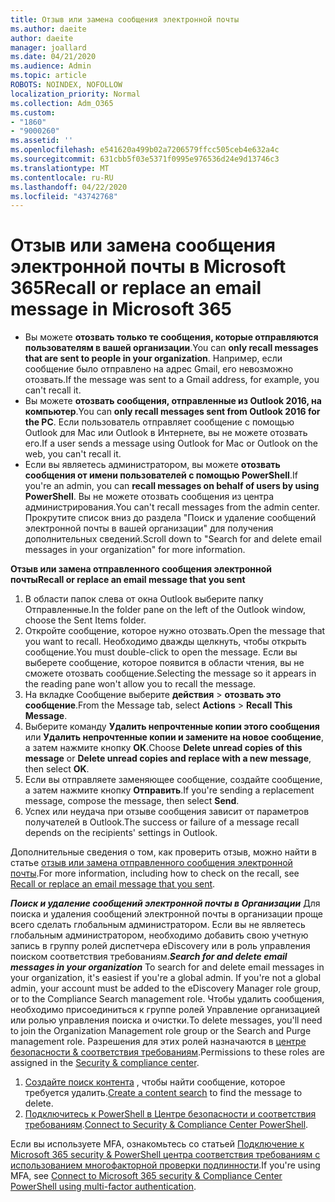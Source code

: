 ```yaml
---
title: Отзыв или замена сообщения электронной почты
ms.author: daeite
author: daeite
manager: joallard
ms.date: 04/21/2020
ms.audience: Admin
ms.topic: article
ROBOTS: NOINDEX, NOFOLLOW
localization_priority: Normal
ms.collection: Adm_O365
ms.custom:
- "1860"
- "9000260"
ms.assetid: ''
ms.openlocfilehash: e541620a499b02a7206579ffcc505ceb4e632a4c
ms.sourcegitcommit: 631cbb5f03e5371f0995e976536d24e9d13746c3
ms.translationtype: MT
ms.contentlocale: ru-RU
ms.lasthandoff: 04/22/2020
ms.locfileid: "43742768"
---
```

# <a name="recall-or-replace-an-email-message-in-microsoft-365"></a><span data-ttu-id="65523-102">Отзыв или замена сообщения электронной почты в Microsoft 365</span><span class="sxs-lookup"><span data-stu-id="65523-102">Recall or replace an email message in Microsoft 365</span></span>

- <span data-ttu-id="65523-103">Вы можете **отозвать только те сообщения, которые отправляются пользователям в вашей организации**.</span><span class="sxs-lookup"><span data-stu-id="65523-103">You can **only recall messages that are sent to people in your organization**.</span></span> <span data-ttu-id="65523-104">Например, если сообщение было отправлено на адрес Gmail, его невозможно отозвать.</span><span class="sxs-lookup"><span data-stu-id="65523-104">If the message was sent to a Gmail address, for example, you can't recall it.</span></span>
- <span data-ttu-id="65523-105">Вы можете **отозвать сообщения, отправленные из Outlook 2016, на компьютер**.</span><span class="sxs-lookup"><span data-stu-id="65523-105">You can **only recall messages sent from Outlook 2016 for the PC**.</span></span> <span data-ttu-id="65523-106">Если пользователь отправляет сообщение с помощью Outlook для Mac или Outlook в Интернете, вы не можете отозвать его.</span><span class="sxs-lookup"><span data-stu-id="65523-106">If a user sends a message using Outlook for Mac or Outlook on the web, you can't recall it.</span></span>
- <span data-ttu-id="65523-107">Если вы являетесь администратором, вы можете **отозвать сообщения от имени пользователей с помощью PowerShell**.</span><span class="sxs-lookup"><span data-stu-id="65523-107">If you're an admin, you can **recall messages on behalf of users by using PowerShell**.</span></span> <span data-ttu-id="65523-108">Вы не можете отозвать сообщения из центра администрирования.</span><span class="sxs-lookup"><span data-stu-id="65523-108">You can't recall messages from the admin center.</span></span> <span data-ttu-id="65523-109">Прокрутите список вниз до раздела "Поиск и удаление сообщений электронной почты в вашей организации" для получения дополнительных сведений.</span><span class="sxs-lookup"><span data-stu-id="65523-109">Scroll down to "Search for and delete email messages in your organization" for more information.</span></span>

<span data-ttu-id="65523-110">**Отзыв или замена отправленного сообщения электронной почты**</span><span class="sxs-lookup"><span data-stu-id="65523-110">**Recall or replace an email message that you sent**</span></span>

1. <span data-ttu-id="65523-111">В области папок слева от окна Outlook выберите папку Отправленные.</span><span class="sxs-lookup"><span data-stu-id="65523-111">In the folder pane on the left of the Outlook window, choose the Sent Items folder.</span></span>
2. <span data-ttu-id="65523-112">Откройте сообщение, которое нужно отозвать.</span><span class="sxs-lookup"><span data-stu-id="65523-112">Open the message that you want to recall.</span></span> <span data-ttu-id="65523-113">Необходимо дважды щелкнуть, чтобы открыть сообщение.</span><span class="sxs-lookup"><span data-stu-id="65523-113">You must double-click to open the message.</span></span> <span data-ttu-id="65523-114">Если вы выберете сообщение, которое появится в области чтения, вы не сможете отозвать сообщение.</span><span class="sxs-lookup"><span data-stu-id="65523-114">Selecting the message so it appears in the reading pane won't allow you to recall the message.</span></span>
3. <span data-ttu-id="65523-115">На вкладке Сообщение выберите **действия** > **отозвать это сообщение**.</span><span class="sxs-lookup"><span data-stu-id="65523-115">From the Message tab, select **Actions** > **Recall This Message**.</span></span>
4. <span data-ttu-id="65523-116">Выберите команду **Удалить непрочтенные копии этого сообщения** или **Удалить непрочтенные копии и замените на новое сообщение**, а затем нажмите кнопку **ОК**.</span><span class="sxs-lookup"><span data-stu-id="65523-116">Choose **Delete unread copies of this message** or **Delete unread copies and replace with a new message**, then select **OK**.</span></span>
5. <span data-ttu-id="65523-117">Если вы отправляете заменяющее сообщение, создайте сообщение, а затем нажмите кнопку **Отправить**.</span><span class="sxs-lookup"><span data-stu-id="65523-117">If you're sending a replacement message, compose the message, then select **Send**.</span></span>
6. <span data-ttu-id="65523-118">Успех или неудача при отзыве сообщения зависит от параметров получателей в Outlook.</span><span class="sxs-lookup"><span data-stu-id="65523-118">The success or failure of a message recall depends on the recipients' settings in Outlook.</span></span>

<span data-ttu-id="65523-119">Дополнительные сведения о том, как проверить отзыв, можно найти в статье [отзыв или замена отправленного сообщения электронной почты](https://support.office.com/article/35027f88-d655-4554-b4f8-6c0729a723a0).</span><span class="sxs-lookup"><span data-stu-id="65523-119">For more information, including how to check on the recall, see [Recall or replace an email message that you sent](https://support.office.com/article/35027f88-d655-4554-b4f8-6c0729a723a0).</span></span>

<span data-ttu-id="65523-120">***Поиск и удаление сообщений электронной почты в Организации*** Для поиска и удаления сообщений электронной почты в организации проще всего сделать глобальным администратором. Если вы не являетесь глобальным администратором, необходимо добавить свою учетную запись в группу ролей диспетчера eDiscovery или в роль управления поиском соответствия требованиям.</span><span class="sxs-lookup"><span data-stu-id="65523-120">***Search for and delete email messages in your organization*** To search for and delete email messages in your organization, it's easiest if you're a global admin. If you're not a global admin, your account must be added to the eDiscovery Manager role group, or to the Compliance Search management role.</span></span> <span data-ttu-id="65523-121">Чтобы удалить сообщения, необходимо присоединиться к группе ролей Управление организацией или ролью управления поиска и очистки.</span><span class="sxs-lookup"><span data-stu-id="65523-121">To delete messages, you'll need to join the Organization Management role group or the Search and Purge management role.</span></span> <span data-ttu-id="65523-122">Разрешения для этих ролей назначаются в [центре безопасности & соответствия требованиям](https://protection.office.com/).</span><span class="sxs-lookup"><span data-stu-id="65523-122">Permissions to these roles are assigned in the [Security & compliance center](https://protection.office.com/).</span></span>

1. <span data-ttu-id="65523-123">[Создайте поиск контента](https://docs.microsoft.com/office365/securitycompliance/content-search) , чтобы найти сообщение, которое требуется удалить.</span><span class="sxs-lookup"><span data-stu-id="65523-123">[Create a content search](https://docs.microsoft.com/office365/securitycompliance/content-search) to find the message to delete.</span></span>
2. <span data-ttu-id="65523-124">[Подключитесь к PowerShell в Центре безопасности и соответствия требованиям](https://docs.microsoft.com/powershell/exchange/office-365-scc/connect-to-scc-powershell/connect-to-scc-powershell?view=exchange-ps).</span><span class="sxs-lookup"><span data-stu-id="65523-124">[Connect to Security & Compliance Center PowerShell](https://docs.microsoft.com/powershell/exchange/office-365-scc/connect-to-scc-powershell/connect-to-scc-powershell?view=exchange-ps).</span></span> 

<span data-ttu-id="65523-125">Если вы используете MFA, ознакомьтесь со статьей [Подключение к Microsoft 365 security & PowerShell центра соответствия требованиям с использованием многофакторной проверки подлинности](https://docs.microsoft.com/powershell/exchange/office-365-scc/connect-to-scc-powershell/mfa-connect-to-scc-powershell?view=exchange-ps).</span><span class="sxs-lookup"><span data-stu-id="65523-125">If you're using MFA, see [Connect to Microsoft 365 security & Compliance Center PowerShell using multi-factor authentication](https://docs.microsoft.com/powershell/exchange/office-365-scc/connect-to-scc-powershell/mfa-connect-to-scc-powershell?view=exchange-ps).</span></span> 
